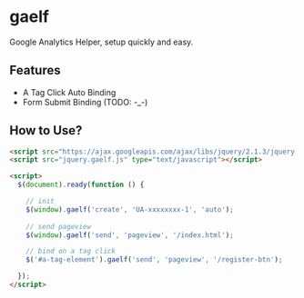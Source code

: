 # gaelf
Google Analytics Helper, setup quickly and easy.

## Features
* A Tag Click Auto Binding
* Form Submit Binding (TODO: -_-)

## How to Use?

```html
<script src="https://ajax.googleapis.com/ajax/libs/jquery/2.1.3/jquery.min.js"></script>
<script src="jquery.gaelf.js" type="text/javascript"></script>

<script>
  $(document).ready(function () {

    // init
    $(window).gaelf('create', 'UA-xxxxxxxx-1', 'auto');
    
    // send pageview
    $(window).gaelf('send', 'pageview', '/index.html');

    // bind on a tag click
    $('#a-tag-element').gaelf('send', 'pageview', '/register-btn');

  });
</script>
```
